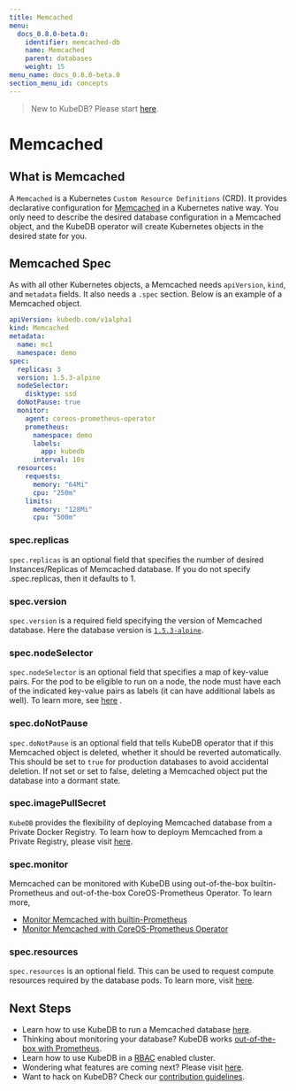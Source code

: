 ```yaml
---
title: Memcached
menu:
  docs_0.8.0-beta.0:
    identifier: memcached-db
    name: Memcached
    parent: databases
    weight: 15
menu_name: docs_0.8.0-beta.0
section_menu_id: concepts
---
```


> New to KubeDB? Please start [here](/docs/guides/README.md).

# Memcached

## What is Memcached
A `Memcached` is a Kubernetes `Custom Resource Definitions` (CRD). It provides declarative configuration for [Memcached](https://memcached.org/) in a Kubernetes native way. You only need to describe the desired database configuration in a Memcached object, and the KubeDB operator will create Kubernetes objects in the desired state for you.

## Memcached Spec
As with all other Kubernetes objects, a Memcached needs `apiVersion`, `kind`, and `metadata` fields. It also needs a `.spec` section. Below is an example of a Memcached object.

```yaml
apiVersion: kubedb.com/v1alpha1
kind: Memcached
metadata:
  name: mc1
  namespace: demo
spec:
  replicas: 3
  version: 1.5.3-alpine
  nodeSelector:
    disktype: ssd
  doNotPause: true
  monitor:
    agent: coreos-prometheus-operator
    prometheus:
      namespace: demo
      labels:
        app: kubedb
      interval: 10s
  resources:
    requests:
      memory: "64Mi"
      cpu: "250m"
    limits:
      memory: "128Mi"
      cpu: "500m"
```
### spec.replicas
`spec.replicas` is an optional field that specifies the number of desired Instances/Replicas of Memcached database. If you do not specify .spec.replicas, then it defaults to 1.


### spec.version
`spec.version` is a required field specifying the version of Memcached database. Here the database version is [`1.5.3-alpine`](https://hub.docker.com/r/library/memcached/tags/).


### spec.nodeSelector
`spec.nodeSelector` is an optional field that specifies a map of key-value pairs. For the pod to be eligible to run on a node, the node must have each of the indicated key-value pairs as labels (it can have additional labels as well). To learn more, see [here](https://kubernetes.io/docs/concepts/configuration/assign-pod-node/#nodeselector) .


### spec.doNotPause
`spec.doNotPause` is an optional field that tells KubeDB operator that if this Memcached object is deleted, whether it should be reverted automatically. This should be set to `true` for production databases to avoid accidental deletion. If not set or set to false, deleting a Memcached object put the database into a dormant state. 

### spec.imagePullSecret
`KubeDB` provides the flexibility of deploying Memcached database from a Private Docker Registry. To learn how to deploym Memcached from a Private Registry, please visit [here](/docs/guides/memcached/private-registry/using-private-registry.md).

### spec.monitor
Memcached can be monitored with KubeDB using out-of-the-box builtin-Prometheus and out-of-the-box CoreOS-Prometheus Operator. To learn more,
 - [Monitor Memcached with builtin-Prometheus](/docs/guides/memcached/monitoring/using-builtin-prometheus.md)
 - [Monitor Memcached with CoreOS-Prometheus Operator](/docs/guides/memcached/monitoring/using-coreos-prometheus-operator.md)

### spec.resources
`spec.resources` is an optional field. This can be used to request compute resources required by the database pods. To learn more, visit [here](http://kubernetes.io/docs/user-guide/compute-resources/).


## Next Steps
- Learn how to use KubeDB to run a Memcached database [here](/docs/guides/memcached/README.md).
- Thinking about monitoring your database? KubeDB works [out-of-the-box with Prometheus](/docs/guides/monitoring.md).
- Learn how to use KubeDB in a [RBAC](/docs/guides/rbac.md) enabled cluster.
- Wondering what features are coming next? Please visit [here](/docs/roadmap.md).
- Want to hack on KubeDB? Check our [contribution guidelines](/docs/CONTRIBUTING.md).
